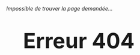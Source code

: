 *Impossible de trouver la page demandée...*

<div class="error">Erreur 404</div>

<style>
    main {
        display: flex;
        flex-direction: column;
        align-items: center;
        justify-content: center;
    }
    .error {
        margin: 0.8em;
        font-size: 4em;
        font-weight: bold;
    }
</style>
